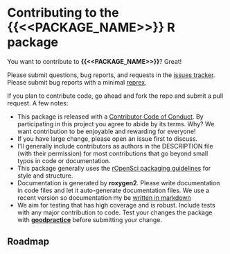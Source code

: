 # Contributing to the {{<<PACKAGE_NAME>>}} R package

You want to contribute to **{{<<PACKAGE_NAME>>}}**? Great! 

Please submit questions, bug reports, and requests in the [issues tracker](https://github.com/{{<<GH_USER>>}}/{{<<PACKAGE_NAME>>}}/issues). Please submit bug
reports with a minimal  [reprex](https://www.tidyverse.org/help/#reprex).

If you plan to contribute code, go ahead and fork the repo and submit a pull request. A few notes:

-   This package is released with a [Contributor Code of Conduct](.github/CODE_OF_CONDUCT.md). By participating in this project you agree to abide by its terms.  Why? We want contribution to be enjoyable and rewarding for everyone!
-   If you have large change, please open an issue first to discuss.
-   I'll generally include contributors as authors in the DESCRIPTION file (with
their permission) for most contributions that go beyond small typos in code or documentation.
-   This package generally uses the [rOpenSci packaging guidelines](https://github.com/ropensci/onboarding/blob/master/packaging_guide.md) for style and structure.
-   Documentation is generated by **roxygen2**. Please write documentation in code files and let it auto-generate documentation files.  We use a recent version so documentation my be [written in markdown](https://cran.r-project.org/web/packages/roxygen2/vignettes/markdown.html)
-   We aim for testing that has high coverage and is robust.  Include tests with
   any major contribution to code. Test your changes the package with [**goodpractice**](https://cran.r-project.org/web/packages/goodpractice/index.html) before
submitting your change.


## Roadmap
